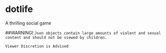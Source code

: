 # dotlife
A thrilling social game

##WARNING!
`Json objects contain large amounts of violent and sexual content and should not be viewed by children.`

`Viewer Discretion is Advised`
